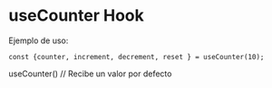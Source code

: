 # useCounter Hook

Ejemplo de uso:

```
const {counter, increment, decrement, reset } = useCounter(10);
```

useCounter() // Recibe un valor por defecto
